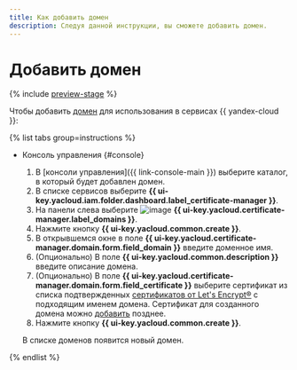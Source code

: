 ```yaml
---
title: Как добавить домен
description: Следуя данной инструкции, вы сможете добавить домен.
---
```


# Добавить домен

{% include [preview-stage](../../../_includes/certificate-manager/preview-stage.md) %}

Чтобы добавить [домен](../../concepts/domains/index.md) для использования в сервисах {{ yandex-cloud }}:

{% list tabs group=instructions %}

- Консоль управления {#console}

    1. В [консоли управления]({{ link-console-main }}) выберите каталог, в который будет добавлен домен.
    1. В списке сервисов выберите **{{ ui-key.yacloud.iam.folder.dashboard.label_certificate-manager }}**.
    1. На панели слева выберите ![image](../../../_assets/console-icons/globe.svg) **{{ ui-key.yacloud.certificate-manager.label_domains }}**.
    1. Нажмите кнопку **{{ ui-key.yacloud.common.create }}**.
    1. В открывшемся окне в поле **{{ ui-key.yacloud.certificate-manager.domain.form.field_domain }}** введите доменное имя.
    1. (Опционально) В поле **{{ ui-key.yacloud.common.description }}** введите описание домена.
    1. (Опционально) В поле **{{ ui-key.yacloud.certificate-manager.domain.form.field_certificate }}** выберите сертификат из списка подтвержденных [сертификатов от Let's Encrypt®](../../concepts/managed-certificate.md) с подходящим именем домена. Сертификат для созданного домена можно [добавить](../managed/cert-create.md) позднее.
    1. Нажмите кнопку **{{ ui-key.yacloud.common.create }}**.

    В списке доменов появится новый домен.

{% endlist %}
